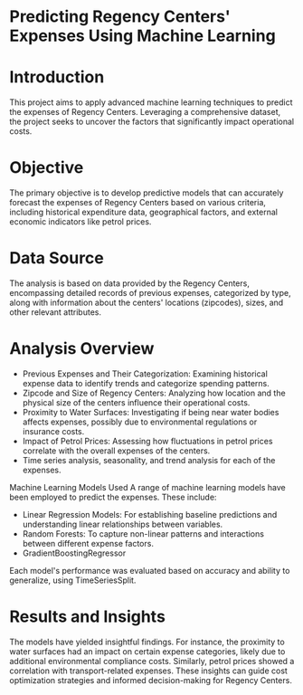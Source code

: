 # Predicting Regency Centers' Expenses Using Machine Learning

# Introduction
This project aims to apply advanced machine learning techniques to predict the expenses of Regency Centers. Leveraging a comprehensive dataset, the project seeks to uncover the factors that significantly impact operational costs.

# Objective
The primary objective is to develop predictive models that can accurately forecast the expenses of Regency Centers based on various criteria, including historical expenditure data, geographical factors, and external economic indicators like petrol prices.

# Data Source
The analysis is based on data provided by the Regency Centers, encompassing detailed records of previous expenses, categorized by type, along with information about the centers' locations (zipcodes), sizes, and other relevant attributes.

# Analysis Overview
- Previous Expenses and Their Categorization: Examining historical expense data to identify trends and categorize spending patterns.
- Zipcode and Size of Regency Centers: Analyzing how location and the physical size of the centers influence their operational costs.
- Proximity to Water Surfaces: Investigating if being near water bodies affects expenses, possibly due to environmental regulations or insurance costs.
- Impact of Petrol Prices: Assessing how fluctuations in petrol prices correlate with the overall expenses of the centers.
- Time series analysis, seasonality, and trend analysis for each of the expenses.

Machine Learning Models Used
A range of machine learning models have been employed to predict the expenses. These include:

- Linear Regression Models: For establishing baseline predictions and understanding linear relationships between variables.
- Random Forests: To capture non-linear patterns and interactions between different expense factors.
- GradientBoostingRegressor
  
Each model's performance was evaluated based on accuracy and ability to generalize, using TimeSeriesSplit.

# Results and Insights
The models have yielded insightful findings. For instance, the proximity to water surfaces had an impact on certain expense categories, likely due to additional environmental compliance costs. Similarly, petrol prices showed a correlation with transport-related expenses. These insights can guide cost optimization strategies and informed decision-making for Regency Centers.
